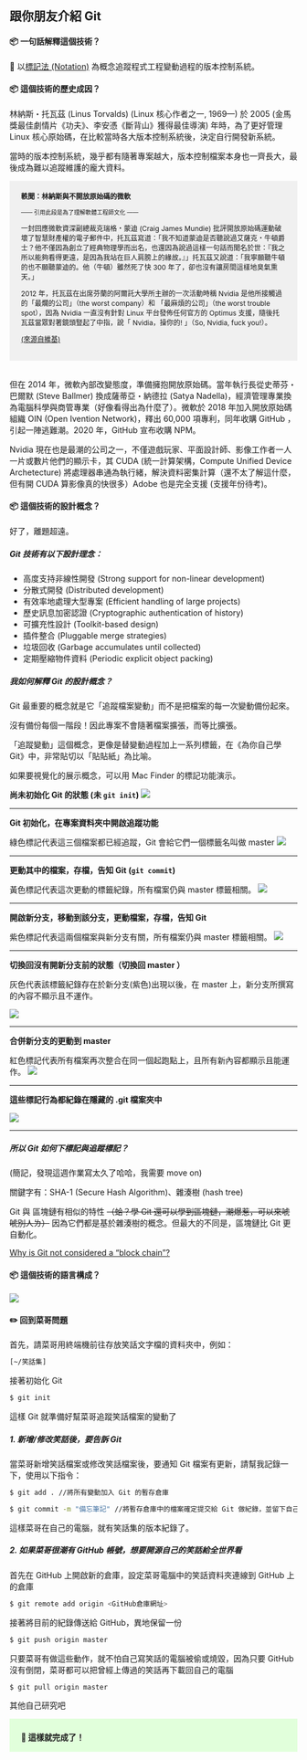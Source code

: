 ## 跟你朋友介紹 Git

#### 📦 一句話解釋這個技術？

🔖 以[標記法 (Notation)](https://zh.wikipedia.org/wiki/%E6%A0%87%E8%AE%B0%E6%B3%95) 為概念追蹤程式工程變動過程的版本控制系統。

#### 📦 這個技術的歷史成因？

林納斯・托瓦茲 (Linus Torvalds) (Linux 核心作者之一, 1969—) 於 2005 (金馬獎最佳劇情片《功夫》、李安憑《斷背山》獲得最佳導演) 年時，為了更好管理 Linux 核心原始碼，在比較當時各大版本控制系統後，決定自行開發新系統。

當時的版本控制系統，幾乎都有隨著專案越大，版本控制檔案本身也一齊長大，最後成為難以追蹤維護的龐大資料。

<div style="background-color:#f0f0f0; font-size:12px;padding:18px 20px;">
<b style="text-align:center;"><h>軼聞：林納斯與不開放原始碼的微軟</b>

<small>—— 引用此段是為了理解軟體工程師文化 ——</small>

一封回應微軟資深副總裁克瑞格・蒙迪 (Craig James Mundie) 批評開放原始碼運動破壞了智慧財產權的電子郵件中，托瓦茲寫道：「我不知道蒙迪是否聽說過艾薩克・牛頓爵士？他不僅因為創立了經典物理學而出名，也還因為說過這樣一句話而聞名於世：『我之所以能夠看得更遠，是因為我站在巨人肩膀上的緣故。』」托瓦茲又說道：「我寧願聽牛頓的也不願聽蒙迪的。他（牛頓）雖然死了快 300 年了，卻也沒有讓房間這樣地臭氣熏天。」

2012 年，托瓦茲在出席芬蘭的阿爾託大學所主辦的一次活動時稱 Nvidia 是他所接觸過的「最爛的公司」（the worst company）和 「最麻煩的公司」（the worst trouble spot），因為 Nvidia 一直沒有針對 Linux 平台發佈任何官方的 Optimus 支援，隨後托瓦茲當眾對著鏡頭豎起了中指，說「 Nvidia，操你的! 」（So, Nvidia, fuck you!）。

<a href="https://zh.wikipedia.org/wiki/%E6%9E%97%E7%BA%B3%E6%96%AF%C2%B7%E6%89%98%E7%93%A6%E5%85%B9">(來源自維基)</a>

</div>
<br/>

但在 2014 年，微軟內部改變態度，準備擁抱開放原始碼。當年執行長從史蒂芬・巴爾默 (Steve Ballmer) 換成薩蒂亞・納德拉 (Satya Nadella)，經濟管理專業換為電腦科學與商管專業（好像看得出為什麼了）。微軟於 2018 年加入開放原始碼組織 OIN (Open Ivention Network)，釋出 60,000 項專利，同年收購 GitHub ，引起一陣逃難潮。2020 年，GitHub 宣布收購 NPM。

Nvidia 現在也是最潮的公司之一，不僅遊戲玩家、平面設計師、影像工作者一人一片或數片他們的顯示卡，其 CUDA (統一計算架構，Compute Unified Device Archetecture) 將處理器串通為執行緒，解決資料密集計算（還不太了解這什麼，但有開 CUDA 算影像真的快很多）Adobe 也是完全支援 (支援年份待考)。

#### 📦 這個技術的設計概念？

好了，離題超遠。

##### Git 技術有以下設計理念：

- 高度支持非線性開發 (Strong support for non-linear development)
- 分散式開發 (Distributed development)
- 有效率地處理大型專案 (Efficient handling of large projects)
- 歷史訊息加密認證 (Cryptographic authentication of history)
- 可擴充性設計 (Toolkit-based design)
- 插件整合 (Pluggable merge strategies)
- 垃圾回收 (Garbage accumulates until collected)
- 定期壓縮物件資料 (Periodic explicit object packing)

##### 我如何解釋 Git 的設計概念？

Git 最重要的概念就是它「追蹤檔案變動」而不是把檔案的每一次變動備份起來。

沒有備份每個一階段！因此專案不會隨著檔案擴張，而等比擴張。

「追蹤變動」這個概念，更像是替變動過程加上一系列標籤，在《為你自己學 Git》中，非常貼切以「貼貼紙」為比喻。

如果要視覺化的展示概念，可以用 Mac Finder 的標記功能演示。

**尚未初始化 Git 的狀態 (未 `git init`)**
![](https://i.imgur.com/3PrExCE.png)

---

**Git 初始化，在專案資料夾中開啟追蹤功能**

綠色標記代表這三個檔案都已經追蹤，Git 會給它們一個標籤名叫做 master
![](https://i.imgur.com/13AWAnV.png)

---

**更動其中的檔案，存檔，告知 Git (`git commit`)**

黃色標記代表這次更動的標籤紀錄，所有檔案仍與 master 標籤相關。
![](https://i.imgur.com/OTKOPmt.png)

---

**開啟新分支，移動到該分支，更動檔案，存檔，告知 Git**

紫色標記代表這兩個檔案與新分支有關，所有檔案仍與 master 標籤相關。
![](https://i.imgur.com/ZhSP7MM.png)

---

**切換回沒有開新分支前的狀態（切換回 master ）**

灰色代表該標籤紀錄存在於新分支(紫色)出現以後，在 master 上，新分支所撰寫的內容不顯示且不運作。

![](https://i.imgur.com/nSABhII.png)

---

**合併新分支的更動到 master**

紅色標記代表所有檔案再次整合在同一個起跑點上，且所有新內容都顯示且能運作。
![](https://i.imgur.com/Q3o58tf.png)

---

**這些標記行為都紀錄在隱藏的 .git 檔案夾中**

![](https://i.imgur.com/eYm2ntU.png)

---

##### 所以 Git 如何下標記與追蹤標記？

(簡記，發現這週作業寫太久了哈哈，我需要 move on)

關鍵字有：SHA-1 (Secure Hash Algorithm)、雜湊樹 (hash tree)

Git 與 區塊鏈有相似的特性 ~~（蛤？學 Git 還可以學到區塊鏈，潮爆惹，可以來唬唬別人ㄌ）~~ 因為它們都是基於雜湊樹的概念。但最大的不同是，區塊鏈比 Git 更自動化。

[Why is Git not considered a “block chain”?](https://stackoverflow.com/questions/46192377/why-is-git-not-considered-a-block-chain)

#### 📦 這個技術的語言構成？

![](https://i.imgur.com/qwMbqcv.png)

#### ✏️ 回到菜哥問題

首先，請菜哥用終端機前往存放笑話文字檔的資料夾中，例如：

```zsh
[~/笑話集]
```

接著初始化 Git

```zsh
$ git init
```

這樣 Git 就準備好幫菜哥追蹤笑話檔案的變動了

##### 1. 新增/修改笑話後，要告訴 Git

當菜哥新增笑話檔案或修改笑話檔案後，要通知 Git 檔案有更新，請幫我記錄一下，使用以下指令：

```zsh
$ git add . //將所有變動加入 Git 的暫存倉庫
```

```zsh
$ git commit -m "備忘筆記" //將暫存倉庫中的檔案確定提交給 Git 做紀錄，並留下自己的備忘文字
```

這樣菜哥在自己的電腦，就有笑話集的版本紀錄了。

##### 2. 如果菜哥很潮有 GitHub 帳號，想要開源自己的笑話給全世界看

首先在 GitHub 上開啟新的倉庫，設定菜哥電腦中的笑話資料夾連線到 GitHub 上的倉庫

```zsh
$ git remote add origin <GitHub倉庫網址>
```

接著將目前的紀錄傳送給 GitHub，異地保留一份

```zsh
$ git push origin master
```

只要菜哥有做這些動作，就不怕自己寫笑話的電腦被偷或燒毀，因為只要 GitHub 沒有倒閉，菜哥都可以把曾經上傳過的笑話再下載回自己的電腦

```zsh
$ git pull origin master
```

其他自己研究吧

<div style="background-color:#e1ffdb; font-size:12px;padding:2px 20px;">
<h3>🎉 這樣就完成了！</h3>
</div>
